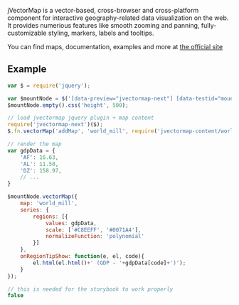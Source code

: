 jVectorMap is a vector-based, cross-browser and cross-platform component for interactive geography-related data visualization on the web. It provides numerious features like smooth zooming and panning, fully-customizable styling, markers, labels and tooltips.

You can find maps, documentation, examples and more at [the official site](http://jvectormap.com/)

Example
-------

```javascript
var $ = require('jquery');

var $mountNode = $('[data-preview="jvectormap-next"] [data-testid="mountNode"]');
$mountNode.empty().css('height', 500);

// load jvectormap jquery plugin + map content
require('jvectormap-next')($);
$.fn.vectorMap('addMap', 'world_mill', require('jvectormap-content/world-mill'));

// render the map
var gdpData = {
    'AF': 16.63,
    'AL': 11.58,
    'DZ': 158.97,
    // ...
}

$mountNode.vectorMap({
    map: 'world_mill',
    series: {
        regions: [{
            values: gdpData,
            scale: ['#C8EEFF', '#0071A4'],
            normalizeFunction: 'polynomial'
        }]
    },
    onRegionTipShow: function(e, el, code){
        el.html(el.html()+' (GDP - '+gdpData[code]+')');
    }
});

// this is needed for the storybook to work properly
false
```
